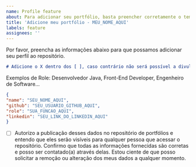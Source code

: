 ```yaml
---
name: Profile feature
about: Para adicionar seu portfólio, basta preencher corretamente o template.
title: 'Adicione meu portfólio - MEU_NOME_AQUI'
labels: feature
assignees: ''
---
```


Por favor, preencha as informações abaixo para que possamos adicionar seu perfil ao repositório.
```md
# Adicione o X dentro dos [ ], caso contrário não será possível a divulgação.
````

Exemplos de Role: Desenvolvedor Java, Front-End Developer, Engenheiro de Software...

```json
{
"name": "SEU_NOME_AQUI",
"github": "SEU_USUARIO_GITHUB_AQUI",
"role": "SUA_FUNCAO_AQUI",
"linkedin": "SEU_LINK_DO_LINKEDIN_AQUI"
}
```

- [ ] Autorizo a publicação desses dados no repositório de portfólios e entendo que eles serão visíveis para qualquer pessoa que acessar o repositório. Confirmo que todas as informações fornecidas são corretas e posso ser contatado(a) através delas. Estou ciente de que posso solicitar a remoção ou alteração dos meus dados a qualquer momento.
